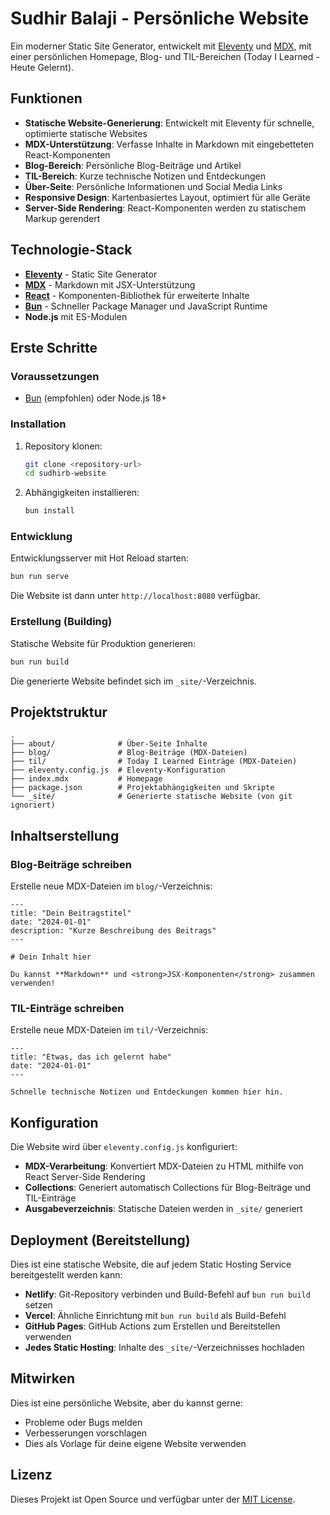 # Sudhir Balaji - Persönliche Website

Ein moderner Static Site Generator, entwickelt mit [Eleventy](https://11ty.dev) und [MDX](https://mdxjs.com), mit einer persönlichen Homepage, Blog- und TIL-Bereichen (Today I Learned - Heute Gelernt).

## Funktionen

- **Statische Website-Generierung**: Entwickelt mit Eleventy für schnelle, optimierte statische Websites
- **MDX-Unterstützung**: Verfasse Inhalte in Markdown mit eingebetteten React-Komponenten
- **Blog-Bereich**: Persönliche Blog-Beiträge und Artikel
- **TIL-Bereich**: Kurze technische Notizen und Entdeckungen
- **Über-Seite**: Persönliche Informationen und Social Media Links
- **Responsive Design**: Kartenbasiertes Layout, optimiert für alle Geräte
- **Server-Side Rendering**: React-Komponenten werden zu statischem Markup gerendert

## Technologie-Stack

- **[Eleventy](https://11ty.dev)** - Static Site Generator
- **[MDX](https://mdxjs.com)** - Markdown mit JSX-Unterstützung
- **[React](https://react.dev)** - Komponenten-Bibliothek für erweiterte Inhalte
- **[Bun](https://bun.sh)** - Schneller Package Manager und JavaScript Runtime
- **Node.js** mit ES-Modulen

## Erste Schritte

### Voraussetzungen

- [Bun](https://bun.sh) (empfohlen) oder Node.js 18+

### Installation

1. Repository klonen:
   ```bash
   git clone <repository-url>
   cd sudhirb-website
   ```

2. Abhängigkeiten installieren:
   ```bash
   bun install
   ```

### Entwicklung

Entwicklungsserver mit Hot Reload starten:

```bash
bun run serve
```

Die Website ist dann unter `http://localhost:8080` verfügbar.

### Erstellung (Building)

Statische Website für Produktion generieren:

```bash
bun run build
```

Die generierte Website befindet sich im `_site/`-Verzeichnis.

## Projektstruktur

```
.
├── about/              # Über-Seite Inhalte
├── blog/               # Blog-Beiträge (MDX-Dateien)
├── til/                # Today I Learned Einträge (MDX-Dateien)
├── eleventy.config.js  # Eleventy-Konfiguration
├── index.mdx           # Homepage
├── package.json        # Projektabhängigkeiten und Skripte
└── _site/              # Generierte statische Website (von git ignoriert)
```

## Inhaltserstellung

### Blog-Beiträge schreiben

Erstelle neue MDX-Dateien im `blog/`-Verzeichnis:

```mdx
---
title: "Dein Beitragstitel"
date: "2024-01-01"
description: "Kurze Beschreibung des Beitrags"
---

# Dein Inhalt hier

Du kannst **Markdown** und <strong>JSX-Komponenten</strong> zusammen verwenden!
```

### TIL-Einträge schreiben

Erstelle neue MDX-Dateien im `til/`-Verzeichnis:

```mdx
---
title: "Etwas, das ich gelernt habe"
date: "2024-01-01"
---

Schnelle technische Notizen und Entdeckungen kommen hier hin.
```

## Konfiguration

Die Website wird über `eleventy.config.js` konfiguriert:

- **MDX-Verarbeitung**: Konvertiert MDX-Dateien zu HTML mithilfe von React Server-Side Rendering
- **Collections**: Generiert automatisch Collections für Blog-Beiträge und TIL-Einträge
- **Ausgabeverzeichnis**: Statische Dateien werden in `_site/` generiert

## Deployment (Bereitstellung)

Dies ist eine statische Website, die auf jedem Static Hosting Service bereitgestellt werden kann:

- **Netlify**: Git-Repository verbinden und Build-Befehl auf `bun run build` setzen
- **Vercel**: Ähnliche Einrichtung mit `bun run build` als Build-Befehl
- **GitHub Pages**: GitHub Actions zum Erstellen und Bereitstellen verwenden
- **Jedes Static Hosting**: Inhalte des `_site/`-Verzeichnisses hochladen

## Mitwirken

Dies ist eine persönliche Website, aber du kannst gerne:

- Probleme oder Bugs melden
- Verbesserungen vorschlagen
- Dies als Vorlage für deine eigene Website verwenden

## Lizenz

Dieses Projekt ist Open Source und verfügbar unter der [MIT License](LICENSE).
